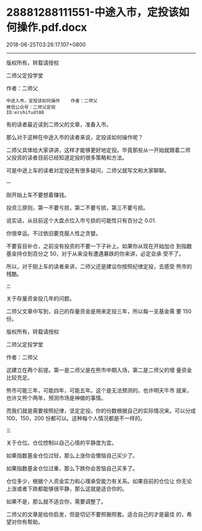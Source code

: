 # 28881288111551-中途入市，定投该如何操作.pdf.docx

2018-06-25T03:26:17.107+0800

----

版权所有，转载请授权

二师父定投学堂

作者：二师父

	中途入市，定投该如何操作 	作者：二师父   
	微信公众号：二师父定投   
	ID:ershifudt88   
有的读者最近读到二师父的文章，准备入市。 

那么对于这种在中途入市的读者来说，定投该如何操作呢？ 

二师父具体给大家讲讲，这样才能够更好地定投。毕竟那些从一开始就跟着二师 父投资的读者目前已经知道定投的很多策略和方法。 

可是中途上车的读者对定投还有很多疑问，二师父就写文和大家聊聊。 

	一   
刚开始上车不要想着赚钱。 

投资三原则，第一不要亏损，第二不要亏损，第三不要亏损。 

说实话，从目前这个大盘点位入市亏损的可能性只有百分之 0\.01\. 

你很幸运。不过依旧要克服人性之贪婪。 

不要盲目补仓，之前没有投资的不要一下子补上。如果你从现在开始加仓 到指数基金持仓到百分之 50，对于从来没有遭遇暴跌的你来讲，必定会承 受不了。 

所以，对于刚上车的读者来讲，二师父还是建议你按照纪律定投，去感受 熊市的残酷。 

	二   
关于存量资金投几年的问题。 

二师父文章中写到，自己的存量资金是用来定投三年，所以每一支基金需 要 150 份。 

版权所有，转载请授权

二师父定投学堂

作者：二师父

这建立在两个前提。第一是二师父是在熊市中期入场，第二是二师父的增 量资金比较充足。 

熊市可能三年，可能四年，可能五年。这个是无法预测的。也许明天牛市 就来，也许又熊个两年，预测市场是神做的事情。 

而我们就是需要按照纪律，坚定定投。你的份数根据自己的实际情况来。可以分成 100，150，200 份都可以。这种每个人情况都是不一样的。 

	三   
关于仓位。仓位控制以自己心情的平静度为宜。 

如果指数基金仓位过轻，那么上涨你会懊恼自己买少了。 

如果指数基金仓位过重，那么下跌你会苦恼自己买多了。 

仓位多少，根据个人资金实力和心理承受能力有关系。如果目前的仓位让 你无论上涨或者下跌都能够很平静，那么这就是适合你的。 

如果不是，那么就不适合你，需要调整了。 

二师父的文章是给你启发，但是切记不要照搬照套。适合自己的才是最佳 的，希望对你有帮助。 

